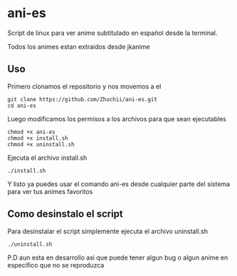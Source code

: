 # ani-es
Script de linux para ver anime subtitulado en español desde la terminal.

Todos los animes estan extraidos desde jkanime




## Uso

Primero clonamos el repositorio y nos movemos a el
```
git clone https://github.com/Zhuchii/ani-es.git
cd ani-es
```


Luego modificamos los permisos a los archivos para que sean ejecutables
```
chmod +x ani-es
chmod +x install.sh
chmod +x uninstall.sh
```

Ejecuta el archivo install.sh

```
./install.sh
```
Y listo ya puedes usar el comando ani-es desde cualquier parte del sistema para ver tus animes favoritos


## Como desinstalo el script

Para desinstalar el script simplemente ejecuta el archivo uninstall.sh
```
./uninstall.sh
```


P.D aun esta en desarrollo asi que puede tener algun bug o algun anime en especifico que no se reproduzca
